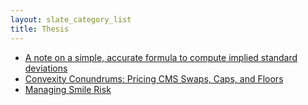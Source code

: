 ```yaml
---
layout: slate_category_list
title: Thesis
---
```


* [A note on a simple, accurate formula to compute implied standard deviations](./a_note_on_a_simple_accurate_formula_to_compute_implied_standard_deviations)
* [Convexity Conundrums: Pricing CMS Swaps, Caps, and Floors](./convexity_conundrumns_pricing_cms_swaps_caps_and_floors)
* [Managing Smile Risk](./managing_smile_risk)

